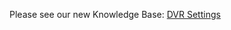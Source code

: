 Please see our new Knowledge Base: [DVR Settings](https://support.emby.media/support/solutions/articles/44001160502-dvr-settings)